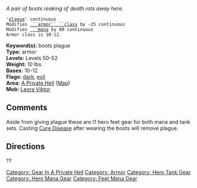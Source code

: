*A pair of boots reaking of death rots away here.*

`'`[`plague`](plague "wikilink")`' continuous`  
`Modifies `[` ``armor`` ``class`](Armor_Class "wikilink")` by -25 continuous`  
`Modifies `[` ``mana`](Mana_Points "wikilink")` by 80 continuous`  
`Armor class is 10-12.`

**Keyword(s):** boots plague  
**Type:** armor  
**Levels:** Levels 50-52  
**Weight:** 10 lbs  
**Bases:** 10-12  
**Flags:** [dark](Dark_Flag "wikilink"), [evil](Evil_Flag "wikilink")  
**Area:** [A Private Hell](:Category:_A_Private_Hell "wikilink")
([Map](A_Private_Hell_Map "wikilink"))  
**Mob:** [Leora Viktor](Leora_Viktor "wikilink")  

## Comments

Aside from giving plague these are t1 hero feet gear for both mana and
tank sets. Casting [Cure Disease](Cure_Disease "wikilink") after wearing
the boots will remove plague.

## Directions

??

[Category: Gear In A Private
Hell](Category:_Gear_In_A_Private_Hell "wikilink") [Category:
Armor](Category:_Armor "wikilink") [Category: Hero Tank
Gear](Category:_Hero_Tank_Gear "wikilink") [Category: Hero Mana
Gear](Category:_Hero_Mana_Gear "wikilink") [Category: Feet Mana
Gear](Category:_Feet_Mana_Gear "wikilink")
